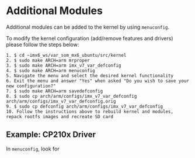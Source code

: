 # Additional Modules

Additional modules can be added to the kernel by using `menuconfig`.

To modify the kernel configuration \(add/remove features and drivers\) please follow the steps below:

```text
1. $ cd ~imx6_ws/var_som_mx6_ubuntu/src/kernel
2. $ sudo make ARCH=arm mrproper
3. $ sudo make ARCH=arm imx_v7_var_defconfig
4. $ sudo make ARCH=arm menuconfig
5. Navigate the menu and select the desired kernel functionality
6. Exit the menu and answer "Yes" when asked "Do you wish to save your new configuration?"
7. $ sudo make ARCH=arm savedefconfig
8. $ sudo cp arch/arm/configs/imx_v7_var_defconfig arch/arm/configs/imx_v7_var_defconfig.orig
9. $ sudo cp defconfig arch/arm/configs/imx_v7_var_defconfig
10. Follow the instructions above to rebuild kernel and modules, repack rootfs images and recreate SD card
```

## Example: CP210x Driver

In `menuconfig`, look for 


